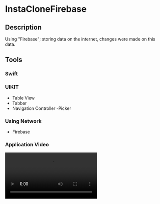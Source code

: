 # InstaCloneFirebase

## Description

Using "Firebase"; storing data on the internet, changes were made on this data. 

## Tools

### Swift
### UIKIT
- Table View
- Tabbar
- Navigation Controller
-Picker

### Using Network
- Firebase

### Application Video

![Insta Clone Video](https://github.com/hakanbaran/InstaCloneFirebase/blob/main/Insta%20Video/InstaClone%20VideoTrim.mp4)
